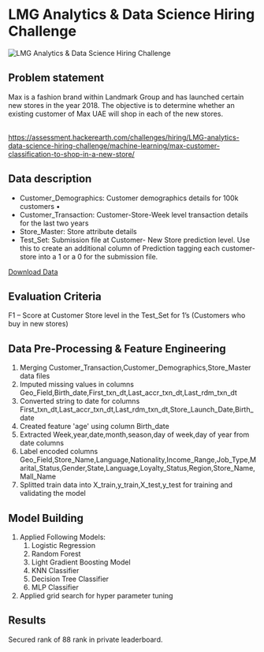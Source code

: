 <p>	
 <h1>LMG Analytics & Data Science Hiring Challenge</h1>	
</p>	

![LMG Analytics & Data Science Hiring Challenge](https://media-fastly.hackerearth.com/media/hackathon/LMG-analytics-data-science-hiring-challenge/images/e34a976ce0-Landmark_Group_HE_Cover-01.jpg)	

<h2>Problem statement</h2>	
Max is a fashion brand within Landmark Group and has launched certain new stores in the year 2018. The objective is to determine whether an existing customer of Max UAE will shop in each of the new stores.
<br></br>

https://assessment.hackerearth.com/challenges/hiring/LMG-analytics-data-science-hiring-challenge/machine-learning/max-customer-classification-to-shop-in-a-new-store/

<h2>Data description</h2>	

* Customer_Demographics: Customer demographics details for 100k customers •
* Customer_Transaction: Customer-Store-Week level transaction details for the last two years
* Store_Master: Store attribute details
* Test_Set: Submission file at Customer- New Store prediction level. Use this to create an additional column of Prediction tagging each customer-store into a 1 or a 0 for the submission file.

[Download Data](https://he-s3.s3.amazonaws.com/media/hackathon/Landmark-Group-Data-Scientist-Hiring-Challenge/max-customer-classification-to-shop-in-a-new-store/20ba1792-d-Data.zip)

<h2>Evaluation Criteria</h2>
F1 – Score at Customer Store level in the Test_Set for 1’s (Customers who buy in new stores)

<h2>Data Pre-Processing & Feature Engineering</h2>

1. Merging Customer_Transaction,Customer_Demographics,Store_Master data files
2. Imputed missing values in columns Geo_Field,Birth_date,First_txn_dt,Last_accr_txn_dt,Last_rdm_txn_dt
3. Converted string to date for columns First_txn_dt,Last_accr_txn_dt,Last_rdm_txn_dt,Store_Launch_Date,Birth_date
4. Created feature 'age' using column Birth_date
5. Extracted Week,year,date,month,season,day of week,day of year from date columns
6. Label encoded columns Geo_Field,Store_Name,Language,Nationality,Income_Range,Job_Type,Marital_Status,Gender,State,Language,Loyalty_Status,Region,Store_Name,Mall_Name
7. Splitted train data into X_train,y_train,X_test,y_test for training and validating the model

<h2>Model Building</h2>

1. Applied Following Models:
   1. Logistic Regression
   2. Random Forest
   3. Light Gradient Boosting Model
   4. KNN Classifier
   5. Decision Tree Classifier
   6. MLP Classifier
2. Applied grid search for hyper parameter tuning

<h2>Results</h2>

Secured rank of 88 rank in private leaderboard.

